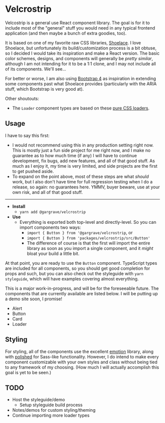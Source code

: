# Velcrostrip

Velcostrip is a general use React component library. The goal is for it to
include most of the "general" stuff you would need in any typical frontend
application (and then maybe a bunch of extra goodies, too).

It is based on one of my favorite raw CSS libraries,
[Shoelace](https://www.shoelace.style/index.html). I love Shoelace, but
unfortunately its build/customization process is a bit obtuse, so I decided I
would take its inspiration and make a React version. The basic color schemes,
designs, and components will generally be _pretty similar_, although I am not
intending for it to be a 1:1 clone, and I may not include all of its components.
We'll see...

For better or worse, I am also using
[Bootstrap 4](https://getbootstrap.com/docs/4.0/getting-started/introduction/)
as inspiration in extending some components past what Shoelace provides
(particularly with the ARIA stuff, which Bootstrap is very good at).

Other shoutouts:

- The `Loader` component types are based on these
  [pure CSS loaders](https://loading.io/css/).

## Usage

I have to say this first:

- I would not recommend using this in any production setting right now. This is
  mostly just a fun side project for me right now, and I make no guarantee as to
  how much time (if any) I will have to continue development, fix bugs, add new
  features, and all of that good stuff. As much as I enjoy it, my time is very
  limited, and side projects are the first to get pushed aside.
- To expand on the point above, most of these steps are what _should_ work, but
  I also don't have time for full regression testing when I do a release, so
  again: no guarantees here. YMMV, buyer beware, use at your own risk, and all
  of that good stuff.

---

- **Install**
  - `yarn add @gargrave/velcrostrip`
- **Use**
  - Everything is exported both top-level and directly-level. So you can import
    components two ways:
    - `import { Button } from '@gargrave/velcrostrip`, or
    - `import { Button } from 'packages/velcrostrip/src/Button'`
    - The difference of course is that the first will import the entire library
      as soon as you import a single component, and it _might_ bloat your build
      a little bit.

At that point, you are ready to use the `Button` component. TypeScript types are
included for all components, so you should get good completion for props and
such, but you can also check out the styleguide with `yarn styleguide`, which
will have examples covering almost everything.

This is a major work-in-progress, and will be for the foreseeable future. The
components that are currently available are listed below. I will be putting up a
demo site soon, I promise!

- Alert
- Button
- Card
- Loader

## Styling

For styling, all of the components use the excellent
[emotion](https://emotion.sh/docs/introduction) library, along with
[polished](https://github.com/styled-components/polished) for Sass-like
functionality. However, I do intend to make every component customizable with
your own styles and class without being tied to any framework of my choosing.
(How much I will actually accomplish this goal is yet to be seen.)

## TODO

- Host the styleguide/demo
  - Setup styleguide build process
- Notes/demos for custom styling/theming
- Continue importing more loader types

